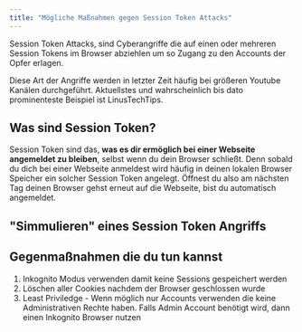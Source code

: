 ```yaml
---
title: "Mögliche Maßnahmen gegen Session Token Attacks"
---
```

Session Token Attacks, sind Cyberangriffe die auf einen oder mehreren Session Tokens im Browser abziehlen um so Zugang zu den Accounts der Opfer erlagen.  

Diese Art der Angriffe werden in letzter Zeit häufig bei größeren Youtube Kanälen durchgeführt. Aktuellstes und wahrscheinlich bis dato prominenteste Beispiel ist LinusTechTips.

## Was sind Session Token?
Session Token sind das, **was es dir ermöglich bei einer Webseite angemeldet zu bleiben**, selbst wenn du dein Browser schließt. Denn sobald du dich bei einer Webseite anmeldest wird häufig in deinen lokalen Browser Speicher ein solcher Session Token angelegt. Öffnest du also am nächsten Tag deinen Browser gehst erneut auf die Webseite, bist du automatisch angemeldet.  

## "Simmulieren" eines Session Token Angriffs



## Gegenmaßnahmen die du tun kannst
1. Inkognito Modus verwenden damit keine Sessions gespeichert werden
2. Löschen aller Cookies nachdem der Browser geschlossen wurde
3. Least Priviledge - Wenn möglich nur Accounts verwenden die keine Administrativen Rechte haben. Falls Admin Account benötigt wird, dann einen Inkognito Browser nutzen 